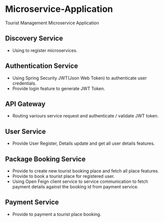 # Microservice-Application
Tourist Management Microservice Application

## Discovery Service 
* Using to register microservices.

## Authentication Service
* Using Spring Security JWT(Json Web Token) to authenticate user credentials.
* Provide login feature to generate JWT Token. 

## API Gateway
* Routing variours service request and authenticate / validate JWT token.

## User Service
* Provide User Register, Details update and get all user details features.

## Package Booking Service
* Provide to create new tourist booking place and fetch all place features.
* Provide to book a tourist place for registered user.
* Using Open Feign client service to service communication to fetch payment details against the booking id from payment service.

## Payment Service
* Provide to payment a tourist place booking.
